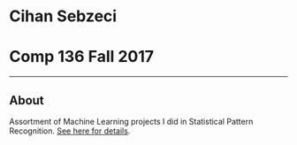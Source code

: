 # Cihan Sebzeci
# Comp 136 Fall 2017
____________

## About

Assortment of Machine Learning projects I did in Statistical Pattern Recognition. [See here for details](http://www.cs.tufts.edu/~roni/Teaching/SPR2017F/). 